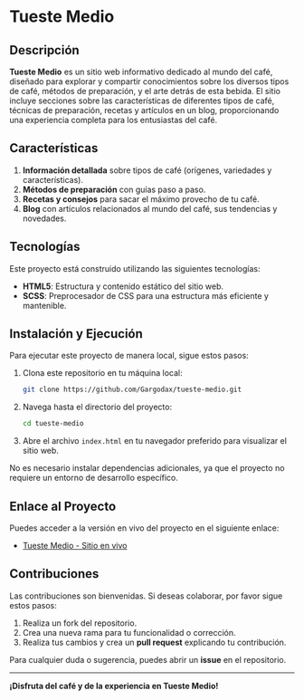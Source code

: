 # Tueste Medio

## Descripción

**Tueste Medio** es un sitio web informativo dedicado al mundo del café, diseñado para explorar y compartir conocimientos sobre los diversos tipos de café, métodos de preparación, y el arte detrás de esta bebida. El sitio incluye secciones sobre las características de diferentes tipos de café, técnicas de preparación, recetas y artículos en un blog, proporcionando una experiencia completa para los entusiastas del café.

## Características

1. **Información detallada** sobre tipos de café (orígenes, variedades y características).
2. **Métodos de preparación** con guías paso a paso.
3. **Recetas y consejos** para sacar el máximo provecho de tu café.
4. **Blog** con artículos relacionados al mundo del café, sus tendencias y novedades.

## Tecnologías

Este proyecto está construido utilizando las siguientes tecnologías:

- **HTML5**: Estructura y contenido estático del sitio web.
- **SCSS**: Preprocesador de CSS para una estructura más eficiente y mantenible.

## Instalación y Ejecución

Para ejecutar este proyecto de manera local, sigue estos pasos:

1. Clona este repositorio en tu máquina local:

   ```bash
   git clone https://github.com/Gargodax/tueste-medio.git
   ```

2. Navega hasta el directorio del proyecto:

   ```bash
   cd tueste-medio
   ```

3. Abre el archivo `index.html` en tu navegador preferido para visualizar el sitio web.

No es necesario instalar dependencias adicionales, ya que el proyecto no requiere un entorno de desarrollo específico.

## Enlace al Proyecto

Puedes acceder a la versión en vivo del proyecto en el siguiente enlace:

- [Tueste Medio - Sitio en vivo](https://tuestemedio.netlify.app/)

## Contribuciones

Las contribuciones son bienvenidas. Si deseas colaborar, por favor sigue estos pasos:

1. Realiza un fork del repositorio.
2. Crea una nueva rama para tu funcionalidad o corrección.
3. Realiza tus cambios y crea un **pull request** explicando tu contribución.

Para cualquier duda o sugerencia, puedes abrir un **issue** en el repositorio.

---

**¡Disfruta del café y de la experiencia en Tueste Medio!**
